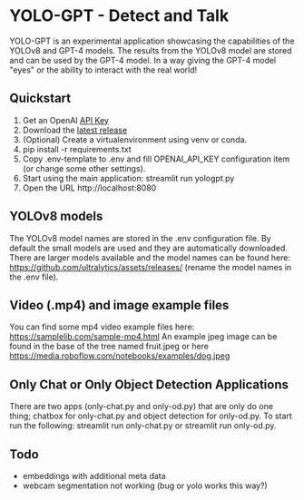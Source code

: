 # YOLO-GPT - Detect and Talk
YOLO-GPT is an experimental application showcasing the capabilities of the YOLOv8 and GPT-4 models. The results from the YOLOv8 model are stored and can be used by the GPT-4 model. In a way giving the GPT-4 model "eyes" or the ability to interact with the real world!

## Quickstart
1. Get an OpenAI [API Key](https://platform.openai.com/account/api-keys)
2. Download the [latest release](https://github.com/rabem00/YOLO-GPT/releases/latest)
3. (Optional) Create a virtualenvironment using venv or conda.
4. pip install -r requirements.txt
5. Copy .env-template to .env and fill OPENAI_API_KEY configuration item (or change some other settings).
5. Start using the main application: streamlit run yologpt.py 
6. Open the URL http://localhost:8080

## YOLOv8 models
The YOLOv8 model names are stored in the .env configuration file. By default the small models are used and they are automatically downloaded. There are larger models available and the model names can be found here: https://github.com/ultralytics/assets/releases/ (rename the model names in the .env file).

## Video (.mp4) and image example files
You can find some mp4 video example files here: https://samplelib.com/sample-mp4.html
An example jpeg image can be found in the base of the tree named fruit.jpeg or here https://media.roboflow.com/notebooks/examples/dog.jpeg

## Only Chat or Only Object Detection Applications
There are two apps (only-chat.py and only-od.py) that are only do one thing; chatbox for only-chat.py and object detection for only-od.py. To start run the following: streamlit run only-chat.py or streamlit run only-od.py.

## Todo
* embeddings with additional meta data
* webcam segmentation not working (bug or yolo works this way?)
